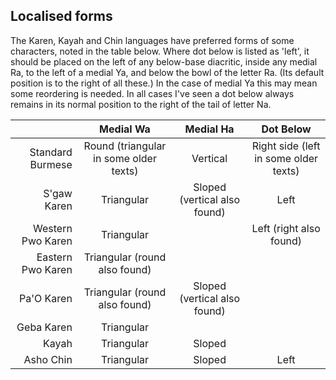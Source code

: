 ## Localised forms

The Karen, Kayah and Chin languages have preferred forms of some characters, noted in the table below. Where dot below is listed as 'left', it should be placed on the left of any below-base diacritic, inside any medial Ra, to the left of a medial Ya, and below the bowl of the letter Ra. (Its default position is to the right of all these.) In the case of medial Ya this may mean some reordering is needed. In all cases I've seen a dot below always remains in its normal position to the right of the tail of letter Na.

| | Medial Wa | Medial Ha | Dot Below |
|---:|:---:|:---:|:---:|
|Standard Burmese| Round (triangular in some older texts) | Vertical | Right side (left in some older texts)|
|S'gaw Karen|Triangular|Sloped (vertical also found)|Left|
|Western Pwo Karen|Triangular||Left (right also found)|
|Eastern Pwo Karen|Triangular (round also found)||
|Pa'O Karen|Triangular (round also found)|Sloped (vertical also found)||
|Geba Karen|Triangular|||
|Kayah|Triangular|Sloped||
|Asho Chin|Triangular|Sloped|Left|
